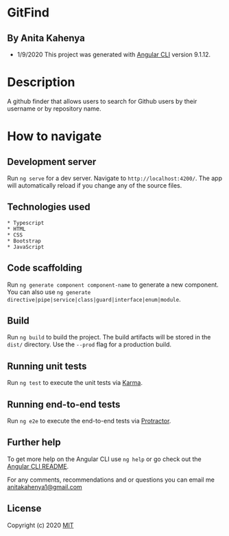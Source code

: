 # GitFind
  ## By Anita Kahenya
  * 1/9/2020
This project was generated with [Angular CLI](https://github.com/angular/angular-cli) version 9.1.12.

# Description
 A github finder that allows users to search for Github users by their username or by repository name.

 # How to navigate

## Development server

Run `ng serve` for a dev server. Navigate to `http://localhost:4200/`. The app will automatically reload if you change any of the source files.

## Technologies used
    * Typescript
    * HTML
    * CSS
    * Bootstrap
    * JavaScript

## Code scaffolding

Run `ng generate component component-name` to generate a new component. You can also use `ng generate directive|pipe|service|class|guard|interface|enum|module`.

## Build

Run `ng build` to build the project. The build artifacts will be stored in the `dist/` directory. Use the `--prod` flag for a production build.

## Running unit tests

Run `ng test` to execute the unit tests via [Karma](https://karma-runner.github.io).

## Running end-to-end tests

Run `ng e2e` to execute the end-to-end tests via [Protractor](http://www.protractortest.org/).

## Further help

To get more help on the Angular CLI use `ng help` or go check out the [Angular CLI README](https://github.com/angular/angular-cli/blob/master/README.md).

For any comments, recommendations and or questions you can email me
[anitakahenya1@gmail.com](mailto:anitakahenya1@gmail.com)

## License
  Copyright (c) 2020
  [MIT](https://github.com/kahenya-anita/git-google/blob/master/LICENSE.md)